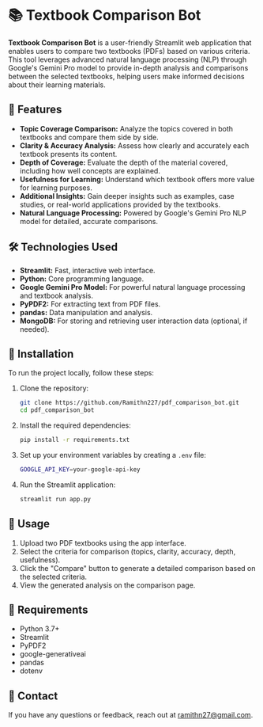# 📚 Textbook Comparison Bot

**Textbook Comparison Bot** is a user-friendly Streamlit web application that enables users to compare two textbooks (PDFs) based on various criteria. This tool leverages advanced natural language processing (NLP) through Google's Gemini Pro model to provide in-depth analysis and comparisons between the selected textbooks, helping users make informed decisions about their learning materials.

## 🚀 Features

- **Topic Coverage Comparison:** Analyze the topics covered in both textbooks and compare them side by side.
- **Clarity & Accuracy Analysis:** Assess how clearly and accurately each textbook presents its content.
- **Depth of Coverage:** Evaluate the depth of the material covered, including how well concepts are explained.
- **Usefulness for Learning:** Understand which textbook offers more value for learning purposes.
- **Additional Insights:** Gain deeper insights such as examples, case studies, or real-world applications provided by the textbooks.
- **Natural Language Processing:** Powered by Google's Gemini Pro NLP model for detailed, accurate comparisons.

## 🛠 Technologies Used

- **Streamlit:** Fast, interactive web interface.
- **Python:** Core programming language.
- **Google Gemini Pro Model:** For powerful natural language processing and textbook analysis.
- **PyPDF2:** For extracting text from PDF files.
- **pandas:** Data manipulation and analysis.
- **MongoDB:** For storing and retrieving user interaction data (optional, if needed).

## 📂 Installation

To run the project locally, follow these steps:

1. Clone the repository:

    ```bash
    git clone https://github.com/Ramithn227/pdf_comparison_bot.git
    cd pdf_comparison_bot
    ```

2. Install the required dependencies:

    ```bash
    pip install -r requirements.txt
    ```

3. Set up your environment variables by creating a `.env` file:

    ```bash
    GOOGLE_API_KEY=your-google-api-key
    ```

4. Run the Streamlit application:

    ```bash
    streamlit run app.py
    ```

## 📝 Usage

1. Upload two PDF textbooks using the app interface.
2. Select the criteria for comparison (topics, clarity, accuracy, depth, usefulness).
3. Click the "Compare" button to generate a detailed comparison based on the selected criteria.
4. View the generated analysis on the comparison page.

## 🔧 Requirements

- Python 3.7+
- Streamlit
- PyPDF2
- google-generativeai
- pandas
- dotenv

## 📧 Contact

If you have any questions or feedback, reach out at ramithn27@gmail.com.
